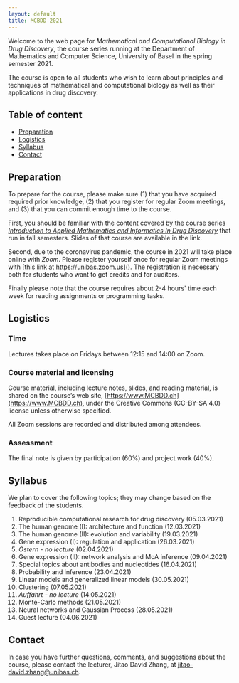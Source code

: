 ```yaml
---
layout: default
title: MCBDD 2021
---
```


Welcome to the web page for _Mathematical and Computational Biology in Drug
Discovery_, the course series running at the Department of Mathematics and
Computer Science, University of Basel in the spring semester 2021.

The course is open to all students who wish to learn about principles and
techniques of mathematical and computational biology as well as their
applications in drug discovery.

## Table of content

- [Preparation](#preparation)
- [Logistics](#logistics)
- [Syllabus](#syllabus)
- [Contact](#contact)


## Preparation

To prepare for the course, please make sure (1) that you have acquired required
prior knowledge, (2) that you register for regular Zoom meetings, and (3) that
you can commit enough time to the course.

First, you should be familiar with the content covered by the course series
[*Introduction to Applied Mathematics and Informatics In Drug Discovery*](https://www.amidd.ch) that run in fall semesters. Slides of that
course are available in the link.

Second, due to the coronavirus pandemic, the course in 2021 will take place online with
*Zoom*. Please register yourself once for regular Zoom meetings with
[this link at https://unibas.zoom.us](). The registration is necessary both for
students who want to get credits and for auditors.

Finally please note that the course requires about 2-4 hours' time each week for
reading assignments or programming tasks.

## Logistics

### Time

Lectures takes place on Fridays between 12:15 and 14:00 on Zoom.

### Course material and licensing

Course material, including lecture notes, slides, and reading material, is
shared on the course’s web site, [https://www.MCBDD.ch](https://www.MCBDD.ch),
under the Creative Commons (CC-BY-SA 4.0) license unless otherwise specified.

All Zoom sessions are recorded and distributed among attendees.

### Assessment

The final note is given by participation (60%) and project work (40%).

## Syllabus

We plan to cover the following topics; they may change based on the feedback of
the students.

1. Reproducible computational research for drug discovery (05.03.2021)
3. The human genome (I): architecture and function (12.03.2021)
4. The human genome (II): evolution and variability (19.03.2021)
5. Gene expression (I): regulation and application (26.03.2021)
6. *Ostern - no lecture* (02.04.2021)
7. Gene expression (II): network analysis and MoA inference (09.04.2021)
8. Special topics about antibodies and nucleotides (16.04.2021)
9. Probability and inference (23.04.2021)
10. Linear models and generalized linear models (30.05.2021)
11. Clustering (07.05.2021)
12. *Auffahrt - no lecture* (14.05.2021)
13. Monte-Carlo methods (21.05.2021)
14. Neural networks and Gaussian Process (28.05.2021)
15. Guest lecture (04.06.2021)

## Contact

In case you have further questions, comments, and suggestions about the course,
please contact the lecturer, Jitao David Zhang, at
[jitao-david.zhang@unibas.ch](mailto:jitao-david.zhang@unibas.ch).
